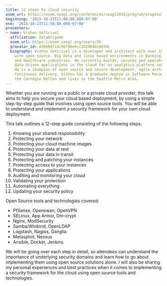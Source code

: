 ```yaml
---
title: 12 steps to cloud security
osem_url: https://osem.seagl.org/conferences/seagl2015/program/proposals/13
beginning: '2015-10-23T11:00:00.000-07:00'
end: '2015-10-23T11:50:00.000-07:00'
presenters:
- name: Vishnu Vettrivel
  affiliation: DataBrigade
  osem_url: https://osem.seagl.org/users/35
  gravatar_id: d38698f14c9bf9be6cc202804bc8034c
  biography: Vishnu Vettrivel is a developer and architect with over 15 years of experience
    with open source, Big Data and linux based environments in Banking, e-commerce
    and Healthcare industries. He currently builds, secures and operates multiple
    data driven applications in the cloud for an analytics platform company in Bellevue.
    He is a champion of open source and secure development, agile architectures and
    Continuous delivery. Vishnu has a graduate degree in Software Management from
    the Carnegie Mellon and lives in the Seattle Metro Area.
---
```


Whether you are running on a public or a private cloud provider, this talk aims to help you secure your cloud based deployment, by using a simple step-by-step guide that involves using open source tools. You will be able to understand and implement a security framework for your own cloud deployment.

This talk outlines a 12-step guide consisting of the following steps:

1. Knowing your shared responsibility
2. Protecting your network
3. Protecting your cloud machine images
4. Protecting your data at rest
5. Protecting your data in transit
6. Protecting and patching your instances
7. Protecting access to your instances
8. Protecting your applications
9. Auditing and monitoring your cloud
10. Validating your protection
11. Automating everything
12. Updating your security policy

Open Source tools and technologies covered:

- PfSense, Openswan, OpenVPN
- SELinux, App Armor, Dm-crypt
- Nginx, ModSecurity
- Samba/Winbind, OpenLDAP
- Logstash, Nagios, Ganglia
- Metasploit, Nessus
- Ansible, Docker, Jenkins

We will be going over each step in detail, so attendees can understand the importance of underlying security domains and learn how to go about implementing them using open source solutions alone. I will also be sharing my personal experiences and best practices when it comes to implementing a security framework for the cloud using open source tools and technologies.
